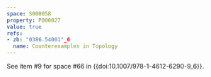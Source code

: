```yaml
---
space: S000058
property: P000027
value: true
refs:
- zb: "0386.54001"_6
  name: Counterexamples in Topology
---
```


See item #9 for space #66 in {{doi:10.1007/978-1-4612-6290-9_6}}.
